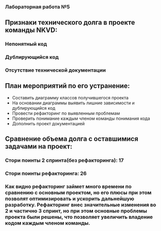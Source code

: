 ### Лабораторная работа №5
## Признаки технического долга в проекте команды NKVD:
### Непонятный код
### Дублирующийся код
### Отсутствие технической документации
## План мероприятий по его устранение:
* Составить диаграмму классов получившегося проекта
* На основании диаграммы выявить лишние зависимости и дублирующийся код
* Провести рефакторинг по выявленным проблемам
* Проверить понимание каждым членом команды понимания кода
* Дополнить проект документацией
## Сравнение объема долга с оставшимися задачами на проект:
### Стори поинты 2 спринта(без рефакторинга): 17
### Стори поинты рефакторинга:  26
### Как видно рефакторинг займет много времени по сравнению с основным проектом, но его плюсы при этом позволят оптимизировать и ускорить дальнейшую разработку. Рефакторинг внес значительные изменения во 2 и частично 3 спринт, но при этом основные проблемы проекта были решены, что позволяет увеличить владение кодом каждым членом команды. 
